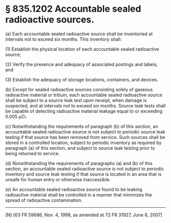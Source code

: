 # § 835.1202   Accountable sealed radioactive sources.

(a) Each accountable sealed radioactive source shall be inventoried at intervals not to exceed six months. This inventory shall:


(1) Establish the physical location of each accountable sealed radioactive source;


(2) Verify the presence and adequacy of associated postings and labels; and


(3) Establish the adequacy of storage locations, containers, and devices.


(b) Except for sealed radioactive sources consisting solely of gaseous radioactive material or tritium, each accountable sealed radioactive source shall be subject to a source leak test upon receipt, when damage is suspected, and at intervals not to exceed six months. Source leak tests shall be capable of detecting radioactive material leakage equal to or exceeding 0.005 µCi.


(c) Notwithstanding the requirements of paragraph (b) of this section, an accountable sealed radioactive source is not subject to periodic source leak testing if that source has been removed from service. Such sources shall be stored in a controlled location, subject to periodic inventory as required by paragraph (a) of this section, and subject to source leak testing prior to being returned to service.


(d) Notwithstanding the requirements of paragraphs (a) and (b) of this section, an accountable sealed radioactive source is not subject to periodic inventory and source leak testing if that source is located in an area that is unsafe for human entry or otherwise inaccessible.


(e) An accountable sealed radioactive source found to be leaking radioactive material shall be controlled in a manner that minimizes the spread of radioactive contamination.



---

[N] [63 FR 59686, Nov. 4, 1998, as amended at 72 FR 31927, June 8, 2007]




